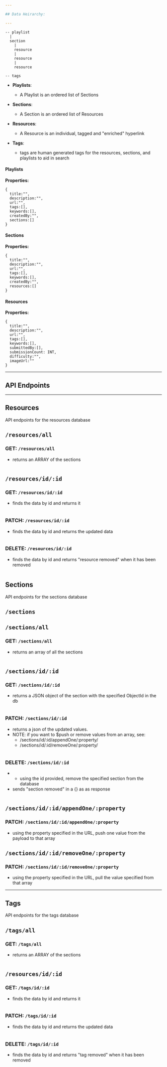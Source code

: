 ```yaml
---

## Data Heirarchy:

---
```


```
-- playlist
  |
  section
    |
    resource
    |
    resource
    |
    resource

-- tags
```

- **Playlists**:
  - A Playlist is an ordered list of Sections
- **Sections**:
  - A Section is an ordered list of Resources
- **Resources**:

  - A Resource is an individual, tagged and "enriched" hyperlink

- **Tags**:
  - tags are human generated tags for the resources, sections, and playlists to aid in search

#### Playlists

**Properties:**

```
{
  title:"",
  description:"",
  url:"",
  tags:[],
  keywords:[],
  createdBy:"",
  sections:[]
}
```

#### Sections

**Properties:**

```
{
  title:"",
  description:"",
  url:"",
  tags:[],
  keywords:[],
  createdBy:"",
  resources:[]
}
```

#### Resources

**Properties:**

```
{
  title:"",
  description:"",
  url:"",
  tags:[],
  keywords:[],
  submittedBy:[],
  submissionCount: INT,
  difficulty:"",
  imageUrl:""
}
```

---

## API Endpoints

---

## Resources

API endpoints for the resources database

## `/resources/all`

### GET: `/resources/all`

- returns an ARRAY of the sections

```

```

## `/resources/id/:id`

### GET: `/resources/id/:id`

- finds the data by id and returns it

```

```

### PATCH: `/resources/id/:id`

- finds the data by id and returns the updated data

```

```

### DELETE: `/resources/id/:id`

- finds the data by id and returns "resource removed" when it has been removed

```

```

## Sections

API endpoints for the sections database

## `/sections`

## `/sections/all`

### GET: `/sections/all`

- returns an array of all the sections

```

```

## `/sections/id/:id`

### GET: `/sections/id/:id`

- returns a JSON object of the section with the specified ObjectId in the db

```

```

### PATCH: `/sections/id/:id`

- returns a json of the updated values.
- NOTE: if you want to $push or remove values from an array, see:
  - /sections/id/:id/appendOne/:property/
  - /sections/id/:id/removeOne/:property/

```

```

### DELETE: `/sections/id/:id`

- - using the id provided, remove the specified section from the database
- sends "section removed" in a {} as as response

```

```

## `/sections/id/:id/appendOne/:property`

### PATCH: `/sections/id/:id/appendOne/:property`

- using the property specified in the URL, push one value from the payload to that array

## `/sections/id/:id/removeOne/:property`

### PATCH: `/sections/id/:id/removeOne/:property`

- using the property specified in the URL, pull the value specified from that array

---

## Tags

API endpoints for the tags database

## `/tags/all`

### GET: `/tags/all`

- returns an ARRAY of the sections

```

```

## `/resources/id/:id`

### GET: `/tags/id/:id`

- finds the data by id and returns it

```

```

### PATCH: `/tags/id/:id`

- finds the data by id and returns the updated data

```

```

### DELETE: `/tags/id/:id`

- finds the data by id and returns "tag removed" when it has been removed

```

```
